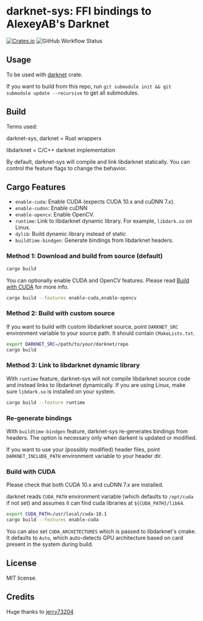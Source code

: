 # darknet-sys: FFI bindings to AlexeyAB's Darknet

[![Crates.io](https://img.shields.io/crates/v/darknet-sys?style=for-the-badge)](https://crates.io/crates/darknet-sys) ![GitHub Workflow Status](https://img.shields.io/github/workflow/status/alianse777/darknet-sys-rust/Rust?style=for-the-badge)

## Usage

To be used with [darknet](https://crates.io/crates/darknet) crate.

If you want to build from this repo, run `git submodule init && git submodule update --recursive` to get all submodules.

## Build

Terms used:

darknet-sys, darknet = Rust wrappers

libdarknet = C/C++ darknet implementation

By default, darknet-sys will compile and link libdarknet statically. You can control the feature flags to change the behavior.

## Cargo Features

- `enable-cuda`: Enable CUDA (expects CUDA 10.x and cuDNN 7.x).
- `enable-cudnn`: Enable cuDNN
- `enable-opencv`: Enable OpenCV.
- `runtime`: Link to libdarknet dynamic library. For example, `libdark.so` on Linux.
- `dylib`: Build dynamic library instead of static
- `buildtime-bindgen`: Generate bindings from libdarknet headers.


### Method 1: Download and build from source (default)

```sh
cargo build
```

You can optionally enable CUDA and OpenCV features. Please read [Build with CUDA](#build-with-cuda) for more info.

```sh
cargo build --features enable-cuda,enable-opencv
```

### Method 2: Build with custom source

If you want to build with custom libdarknet source, point `DARKNET_SRC` environment variable to your source path. It should contain `CMakeLists.txt`.

```sh
export DARKNET_SRC=/path/to/your/darknet/repo
cargo build
```

### Method 3: Link to libdarknet dynamic library

With `runtime` feature, darknet-sys will not compile libdarknet source code and instead links to libdarknet dynamically. If you are using Linux, make sure `libdark.so` is installed on your system.

```sh
cargo build --feature runtime
```

### Re-generate bindings

With `buildtime-bindgen` feature, darknet-sys re-generates bindings from headers. The option is necessary only when darkent is updated or modified.

If you want to use your (possibly modified) header files, point `DARKNET_INCLUDE_PATH` environment variable to your header dir.

### Build with CUDA

Please check that both CUDA 10.x and cuDNN 7.x are installed.

darknet reads `CUDA_PATH` environment variable (which defaults to `/opt/cuda` if not set) and assumes it can find cuda libraries at `${CUDA_PATH}/lib64`.

```sh
export CUDA_PATH=/usr/local/cuda-10.1
cargo build --features enable-cuda
```

You can also set `CUDA_ARCHITECTURES` which is passed to libdarknet's cmake. It defaults to `Auto`, which auto-detects GPU architecture based on card present in the system during build.

## License

MIT license.

## Credits

Huge thanks to [jerry73204](https://github.com/jerry73204)

